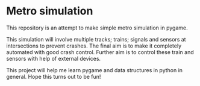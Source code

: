 # Metro simulation

This repository is an attempt to make simple metro simulation in pygame.

This simulation will involve multiple tracks; trains; signals and sensors at intersections to prevent crashes. The final aim is to make it completely automated with good crash control. Further aim is to control these train and sensors with help of external devices.

This project will help me learn pygame and data structures in python in general.
Hope this turns out to be fun!
